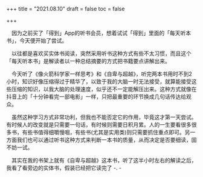 +++
title = "2021.08.10"
draft = false
toc = false

+++



&emsp;因为之前买了「得到」App的听书会员，想着试试「得到」里面的「每天听本书」，今天便开始了尝试。

&emsp;以往都是喜欢买实体书阅读，突然采用听书这种方式有些不太习惯，而且这个「每天听本书」是解读者以一种总结摘要的方式把书籍要点讲解出来。

&emsp;今天听了《像火箭科学家一样思考》和《自卑与超越》，听完两本书用时不到2小时，知识好像压缩得过于精华了，以致于我的大脑一时无法接受，就算能接受这些压缩的知识，以我大脑的处理速度，似乎还不一定能解压出来。这种方式就像在抖音上的「十分钟看完一部电影」一样，只把最重要的环节换成几句话传达给观众。

&emsp;虽然这种学习方式非常功利，但我也不能否定它的作用，毕竟这才第一天尝试。有时候人的改变就是只需要一句话，有时候则需要日积月累。人的一生要看很多很多书，有些书值得细嚼慢咽，有些书(尤其是实用类)则只需要抓住重点即可。另一方面我们也可以通过听书这种方式来判断一本书的质量，从而决定是否要细读，固不妨一试。

&emsp;其实在我的书架上就有《自卑与超越》这本书，听了这半小时左右的解读之后，我看了看旁边的实体书，假装已经把它读完了 -. -

